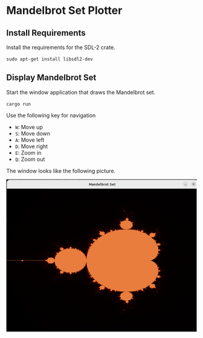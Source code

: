 # Mandelbrot Set Plotter

## Install Requirements

Install the  requirements for the SDL-2 crate.

```
sudo apt-get install libsdl2-dev
```

## Display Mandelbrot Set

Start the window application that draws the Mandelbrot set.

```
cargo run
```

Use the following key for navigation

- `W`: Move up
- `S`: Move down
- `A`: Move left
- `D`: Move right  
- `E`: Zoom in
- `Q`: Zoom out

The window looks like the following picture.

![](./sdl2_window.png)
